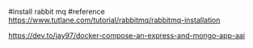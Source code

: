 #install rabbit mq
#reference https://www.tutlane.com/tutorial/rabbitmq/rabbitmq-installation

https://dev.to/jay97/docker-compose-an-express-and-mongo-app-aai

